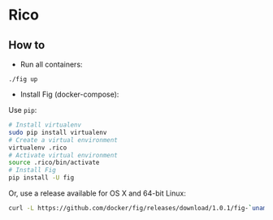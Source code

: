 Rico
====

How to
------

* Run all containers:

`./fig up`

* Install Fig (docker-compose):

Use `pip`:

```bash
# Install virtualenv
sudo pip install virtualenv
# Create a virtual environment
virtualenv .rico
# Activate virtual environment
source .rico/bin/activate
# Install Fig
pip install -U fig
```

Or, use a release available for OS X and 64-bit Linux:

```bash
curl -L https://github.com/docker/fig/releases/download/1.0.1/fig-`uname -s`-`uname -m` > /usr/local/bin/fig; chmod +x /usr/local/bin/fig
```
